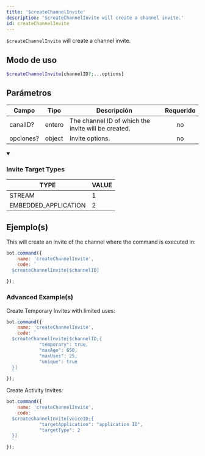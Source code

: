 ```yaml
---
title: '$createChannelInvite'
description: '$createChannelInvite will create a channel invite.'
id: createChannelInvite
---
```


`$createChannelInvite` will create a channel invite.

## Modo de uso

```php
$createChannelInvite[channelID?;...options]
```

## Parámetros

| Campo     | Tipo   | Descripción                                         | Requerido |
| --------- | ------ | --------------------------------------------------- |:---------:|
| canalID?  | entero | The channel ID of which the invite will be created. |    no     |
| opciones? | object | Invite options.                                     |    no     |

<details open>
  <summary><h3> Invite Target Types </h3></summary>

| TYPE                 | VALUE |
| -------------------- | ----- |
| STREAM               | 1     |
| EMBEDDED_APPLICATION | 2     |

</details>

## Ejemplo(s)

This will create an invite of the channel where the command is executed in:

```javascript
bot.command({
    name: 'createChannelInvite',
    code: `
  $createChannelInvite[$channelID]
  `
});
```

### Advanced Example(s)

Create Temporary Invites with limited uses:

```javascript
bot.command({
    name: 'createChannelInvite',
    code: `
  $createChannelInvite[$channelID;{
            "temporary": true,
            "maxAge": 650,
            "maxUses": 25,
            "unique": true
  }]
  `
});
```

Create Activity Invites:

```javascript
bot.command({
    name: 'createChannelInvite',
    code: `
  $createChannelInvite[voiceID;{
            "targetApplication": "application ID",
            "targetType": 2
  }]
  `
});
```
